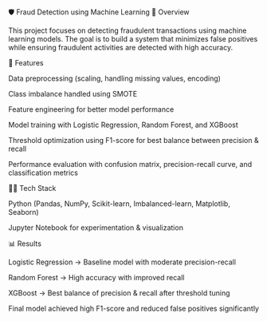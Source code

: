 🛡️ Fraud Detection using Machine Learning
📌 Overview

This project focuses on detecting fraudulent transactions using machine learning models.
The goal is to build a system that minimizes false positives while ensuring fraudulent activities are detected with high accuracy.

🚀 Features

Data preprocessing (scaling, handling missing values, encoding)

Class imbalance handled using SMOTE

Feature engineering for better model performance

Model training with Logistic Regression, Random Forest, and XGBoost

Threshold optimization using F1-score for best balance between precision & recall

Performance evaluation with confusion matrix, precision-recall curve, and classification metrics

🧑‍💻 Tech Stack

Python (Pandas, NumPy, Scikit-learn, Imbalanced-learn, Matplotlib, Seaborn)

Jupyter Notebook for experimentation & visualization

📊 Results

Logistic Regression → Baseline model with moderate precision-recall

Random Forest → High accuracy with improved recall

XGBoost → Best balance of precision & recall after threshold tuning

Final model achieved high F1-score and reduced false positives significantly
